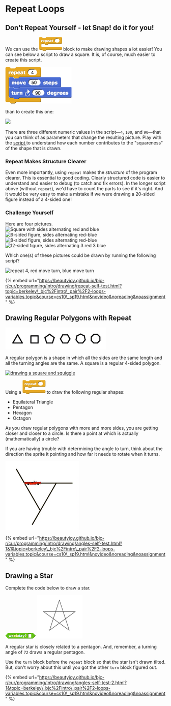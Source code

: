 # Repeat Loops

## Don't Repeat Yourself - let Snap! do it for you!

We can use the ![](../.gitbook/assets/image%20%2830%29.png) block to make drawing shapes a lot easier! You can see below a script to draw a square. It is, of course, much easier to create this script.

![](../.gitbook/assets/image%20%28224%29.png)

than to create this one:

![](https://bjc.edc.org/Sept2015/bjc-r/img/1-introduction/move-50-turn-right-90-%284-times%29.png)

There are three different numeric values in the script—`4`, `100`, and `90`—that you can think of as parameters that change the resulting picture. Play with the [script ](http://snap.berkeley.edu/snapsource/snap.html#open:https://beautyjoy.github.io/bjc-r/prog/loop/draw-a-square.xml)to understand how each number contributes to the "squareness" of the shape that is drawn.

### Repeat Makes Structure Clearer

Even more importantly, using `repeat` makes the _structure_ of the program clearer. This is essential to good coding. Clearly structured code is easier to understand and easier to debug \(to catch and fix errors\). In the longer script above \(without `repeat`\), we'd have to count the parts to see if it's right. And it would be very easy to make a mistake if we were drawing a 20-sided figure instead of a 4-sided one!

### Challenge Yourself

Here are four pictures.  
![Square with sides alternating red and blue](https://bjc.edc.org/Sept2015/bjc-r/img/1-introduction/Square-alternating-red-and-blue.png) ![6-sided figure, sides alternating red-blue](https://bjc.edc.org/Sept2015/bjc-r/img/1-introduction/6-sided-figure-alternating-red-and-blue.png) ![8-sided figure, sides alternating red-blue](https://bjc.edc.org/Sept2015/bjc-r/img/1-introduction/8-sided-figure-alternating-red-and-blue.png) ![12-sided figure, sides alternating 3 red 3 blue](https://bjc.edc.org/Sept2015/bjc-r/img/1-introduction/12-sided-figure-alternating-3-red-and-3-blue.png)  


Which one\(s\) of these pictures could be drawn by running the following script? 

![repeat 4, red move turn, blue move turn](https://bjc.edc.org/Sept2015/bjc-r/img/1-introduction/non-pseudo.png)

{% embed url="https://beautyjoy.github.io/bjc-r/cur/programming/intro/drawing/repeat-self-test.html?topic=berkeley\_bjc%2Fintro\_pair%2F2-loops-variables.topic&course=cs10\_sp19.html&novideo&noreading&noassignment" %}

## Drawing Regular Polygons with Repeat

![](../.gitbook/assets/image%20%28229%29.png)

A regular polygon is a shape in which all the sides are the same length and all the turning angles are the same. A square is a regular 4-sided polygon.

[![drawing a square and squiggle](https://beautyjoy.github.io/bjc-r/img/looping/drawing-regular-polygons.gif)](http://snap.berkeley.edu/snapsource/snap.html#open:https://beautyjoy.github.io/bjc-r/prog/loop/draw-square-and-squiggle.xml)

Using a ![](../.gitbook/assets/image%20%2830%29.png) to draw the following regular shapes:

* Equilateral Triangle
* Pentagon
* Hexagon
* Octagon

As you draw regular polygons with more and more sides, you are getting closer and closer to a circle. Is there a point at which is actually \(mathematically\) a circle?

If you are having trouble with determining the angle to turn, think about the direction the sprite it pointing and how far it needs to rotate when it turns.

![regular polygons](https://github.com/hoc-labs/images/blob/main/racecar.gif?raw=true)

{% embed url="https://beautyjoy.github.io/bjc-r/cur/programming/intro/drawing/angles-self-test.html?1&1&topic=berkeley\_bjc%2Fintro\_pair%2F2-loops-variables.topic&course=cs10\_sp19.html&novideo&noreading&noassignment" %}

## Drawing a Star

Complete the code below to draw a star.

 ![](../.gitbook/assets/image%20%2887%29.png) ![](../.gitbook/assets/image%20%2894%29.png) 

A regular star is closely related to a pentagon. And, remember, a turning angle of `72` draws a regular pentagon.

Use the `turn` block before the `repeat` block so that the star isn't drawn tilted. But, don't worry about this until you got the other `turn` block figured out.

{% embed url="https://beautyjoy.github.io/bjc-r/cur/programming/intro/drawing/angles-self-test-2.html?1&topic=berkeley\_bjc%2Fintro\_pair%2F2-loops-variables.topic&course=cs10\_sp19.html&novideo&noreading&noassignment" %}


